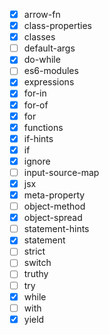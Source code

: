 - [x] arrow-fn
- [x] class-properties
- [x] classes
- [ ] default-args
- [x] do-while
- [ ] es6-modules
- [x] expressions
- [x] for-in
- [x] for-of
- [x] for
- [x] functions
- [x] if-hints
- [x] if
- [x] ignore
- [ ] input-source-map
- [x] jsx
- [x] meta-property
- [ ] object-method
- [x] object-spread
- [ ] statement-hints
- [x] statement
- [ ] strict
- [ ] switch
- [ ] truthy
- [ ] try
- [x] while
- [ ] with
- [x] yield
